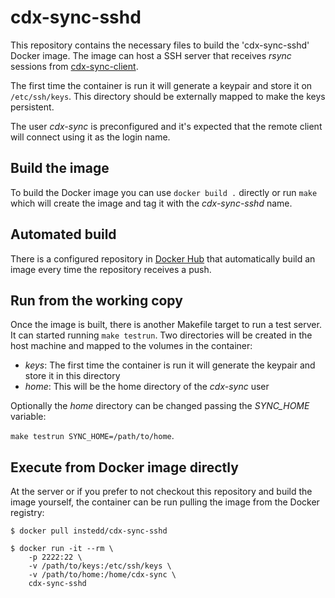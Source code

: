 cdx-sync-sshd
=============

This repository contains the necessary files to build the 'cdx-sync-sshd' Docker image.
The image can host a SSH server that receives _rsync_ sessions from [cdx-sync-client](https://github.com/instedd/cdx-sync-client).

The first time the container is run it will generate a keypair and store it on `/etc/ssh/keys`. This directory should be externally mapped to make the keys persistent.

The user _cdx-sync_ is preconfigured and it's expected that the remote client will connect using it as the login name.

Build the image
---------------

To build the Docker image you can use `docker build .` directly or run `make` which will create the image and tag it with the *cdx-sync-sshd* name.

Automated build
---------------

There is a configured repository in [Docker Hub](https://registry.hub.docker.com/u/instedd/cdx-sync-sshd/) that automatically build an image every time the repository receives a push.


Run from the working copy
-------------------------

Once the image is built, there is another Makefile target to run a test server. It can started running `make testrun`. Two directories will be created in the host machine and mapped to the volumes in the container:

  * *keys*: The first time the container is run it will generate the keypair and store it in this directory
  * *home*: This will be the home directory of the _cdx-sync_ user

Optionally the *home* directory can be changed passing the *SYNC_HOME* variable:

`make testrun SYNC_HOME=/path/to/home`.

Execute from Docker image directly
----------------------------------

At the server or if you prefer to not checkout this repository and build the image yourself, the container can be run pulling the image from the Docker registry:

```
$ docker pull instedd/cdx-sync-sshd

$ docker run -it --rm \
    -p 2222:22 \
    -v /path/to/keys:/etc/ssh/keys \
    -v /path/to/home:/home/cdx-sync \
    cdx-sync-sshd
```

